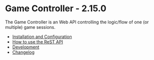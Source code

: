 # Game Controller - 2.15.0

The Game Controller is an Web API controlling the logic/flow of one (or multiple) game sessions.

* [Installation and Configuration](INSTALLATION.md)
* [How to use the ReST API](USAGE.md)
* [Development](DEVELOP.md)
* [Changelog](CHANGELOG.md)

